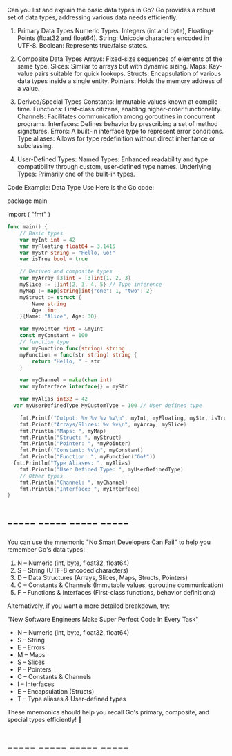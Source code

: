 Can you list and explain the basic data types in Go?
Go provides a robust set of data types, addressing various data needs efficiently.

1. Primary Data Types
Numeric Types: Integers (int and byte), Floating-Points (float32 and float64).
String: Unicode characters encoded in UTF-8.
Boolean: Represents true/false states.

2. Composite Data Types
Arrays: Fixed-size sequences of elements of the same type.
Slices: Similar to arrays but with dynamic sizing.
Maps: Key-value pairs suitable for quick lookups.
Structs: Encapsulation of various data types inside a single entity.
Pointers: Holds the memory address of a value.

3. Derived/Special Types
Constants: Immutable values known at compile time.
Functions: First-class citizens, enabling higher-order functionality.
Channels: Facilitates communication among goroutines in concurrent programs.
Interfaces: Defines behavior by prescribing a set of method signatures.
Errors: A built-in interface type to represent error conditions.
Type aliases: Allows for type redefinition without direct inheritance or subclassing.

4. User-Defined Types:
Named Types: Enhanced readability and type compatibility through custom, user-defined type names.
Underlying Types: Primarily one of the built-in types.

Code Example: Data Type Use
Here is the Go code:

package main

import (
	"fmt"
)

```go
func main() {
	// Basic types
	var myInt int = 42
	var myFloating float64 = 3.1415
	var myStr string = "Hello, Go!"
	var isTrue bool = true 

	// Derived and composite types
	var myArray [3]int = [3]int{1, 2, 3}
	mySlice := []int{2, 3, 4, 5} // Type inference
	myMap := map[string]int{"one": 1, "two": 2}
	myStruct := struct {
		Name string
		Age  int
	}{Name: "Alice", Age: 30}

	var myPointer *int = &myInt
	const myConstant = 100
	// function type
	var myFunction func(string) string
	myFunction = func(str string) string {
		return "Hello, " + str
	}

	var myChannel = make(chan int)
	var myInterface interface{} = myStr

	var myAlias int32 = 42
  var myUserDefinedType MyCustomType = 100 // User defined type

	fmt.Printf("Output: %v %v %v %v\n", myInt, myFloating, myStr, isTrue)
	fmt.Printf("Arrays/Slices: %v %v\n", myArray, mySlice)
	fmt.Println("Maps: ", myMap)
	fmt.Println("Struct: ", myStruct)
	fmt.Println("Pointer: ", *myPointer)
	fmt.Printf("Constant: %v\n", myConstant)
	fmt.Println("Function: ", myFunction("Go!"))
  fmt.Println("Type Aliases: ", myAlias)
	fmt.Println("User Defined Type: ", myUserDefinedType)
	// Other types
	fmt.Println("Channel: ", myChannel)
	fmt.Println("Interface: ", myInterface)
}
```

# ----- -----  ----- ----- #

You can use the mnemonic "No Smart Developers Can Fail" to help you remember Go's data types:  

1. N – Numeric (int, byte, float32, float64)  
2. S – String (UTF-8 encoded characters)  
3. D – Data Structures (Arrays, Slices, Maps, Structs, Pointers)  
4. C – Constants & Channels (Immutable values, goroutine communication)  
5. F – Functions & Interfaces (First-class functions, behavior definitions)  

Alternatively, if you want a more detailed breakdown, try:  

"New Software Engineers Make Super Perfect Code In Every Task"  
- N – Numeric (int, byte, float32, float64)  
- S – String  
- E – Errors  
- M – Maps  
- S – Slices  
- P – Pointers  
- C – Constants & Channels  
- I – Interfaces  
- E – Encapsulation (Structs)  
- T – Type aliases & User-defined types  

These mnemonics should help you recall Go's primary, composite, and special types efficiently! 🚀

# ----- -----  ----- ----- #

